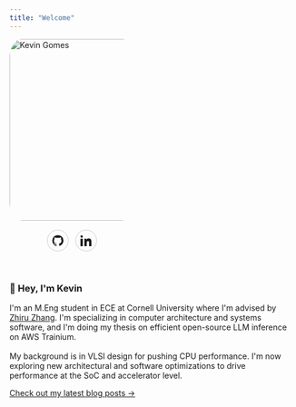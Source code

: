 ```yaml
---
title: "Welcome"
---
```


<div style="display:flex; align-items:flex-start; gap:2rem; flex-wrap:wrap;">
  <!-- Left column: photo + social icons -->
  <div style="display:flex; flex-direction:column; align-items:center; gap:0.75rem; max-width:40%; min-width:220px;">
    <img src="/images/profile.jpg" alt="Kevin Gomes" style="width:min(320px, 40vw); aspect-ratio:1/1; object-fit:cover; border-radius:10%;" />
    <!-- Social Icons (inline SVG, theme-friendly via currentColor) -->
    <div style="display:flex; gap:0.75rem; margin-top:0.25rem;">
      <!-- GitHub -->
      <a href="https://github.com/KevGomes1403" target="_blank" rel="noopener noreferrer" aria-label="GitHub"
         style="display:inline-flex; align-items:center; justify-content:center; width:36px; height:36px; border-radius:9999px; border:1px solid var(--border, #ccc); text-decoration:none; color:inherit;">
        <svg viewBox="0 0 24 24" width="20" height="20" aria-hidden="true" style="display:block; fill:currentColor;">
          <path d="M12 .5A11.5 11.5 0 0 0 .5 12.4c0 5.3 3.4 9.8 8.2 11.4.6.1.8-.3.8-.6v-2c-3.3.7-4-1.4-4-1.4-.5-1.3-1.2-1.6-1.2-1.6-1-.7.1-.7.1-.7 1.1.1 1.7 1.2 1.7 1.2 1 .1.8 1.7 2.7 1.2.1-.8.4-1.3.7-1.6-2.7-.3-5.5-1.4-5.5-6.1 0-1.4.5-2.5 1.2-3.4-.1-.3-.6-1.7.1-3.5 0 0 1-.3 3.5 1.3 1-.3 2-.4 3.1-.4s2.1.1 3.1.4c2.5-1.6 3.5-1.3 3.5-1.3.7 1.8.2 3.2.1 3.5.8.9 1.2 2.1 1.2 3.4 0 4.7-2.8 5.8-5.5 6.1.4.3.7.9.7 1.8v2.7c0 .3.2.7.8.6a11.5 11.5 0 0 0 8.2-11.4A11.5 11.5 0 0 0 12 .5Z"/>
        </svg>
      </a>
      <!-- LinkedIn -->
      <a href="https://www.linkedin.com/in/kevgomes/" target="_blank" rel="noopener noreferrer" aria-label="LinkedIn"
         style="display:inline-flex; align-items:center; justify-content:center; width:36px; height:36px; border-radius:9999px; border:1px solid var(--border, #ccc); text-decoration:none; color:inherit;">
        <svg viewBox="0 0 24 24" width="20" height="20" aria-hidden="true" style="display:block; fill:currentColor;">
          <path d="M4.98 3.5C4.98 4.88 3.86 6 2.5 6S0 4.88 0 3.5 1.12 1 2.5 1s2.48 1.12 2.48 2.5zM0 8h5v16H0V8zm7.5 0h4.8v2.2h.1c.7-1.3 2.3-2.7 4.8-2.7 5.1 0 6 3.3 6 7.5V24h-5v-7.1c0-1.7 0-3.8-2.3-3.8s-2.7 1.8-2.7 3.7V24h-5V8z"/>
        </svg>
      </a>
    </div>
  </div>

  <!-- Right column: text -->
  <div style="flex:1; min-width:280px;">
    <h3>👋 Hey, I'm Kevin</h3>
    <p>
      I'm an M.Eng student in ECE at Cornell University where I'm advised by <a href="https://www.csl.cornell.edu/~zhiruz/">Zhiru Zhang</a>. I'm specializing in computer architecture and systems software, and I'm doing my thesis on efficient open-source LLM inference on AWS Trainium.<br><br>
      My background is in VLSI design for pushing CPU performance. I'm now exploring new architectural and software optimizations to drive performance at the SoC and accelerator level.
    </p>
    <p><a href="/posts">Check out my latest blog posts →</a></p>
  </div>
</div>

